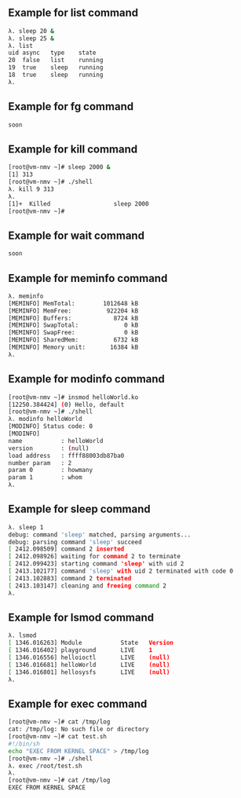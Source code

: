 ## Example for list command

```sh
λ. sleep 20 &
λ. sleep 25 &
λ. list
uid	async	type	state
20	false	list	running
19	true	sleep	running
18	true	sleep	running
λ. 
```

## Example for fg command

```sh
soon
```


## Example for kill command

```sh
[root@vm-nmv ~]# sleep 2000 &
[1] 313
[root@vm-nmv ~]# ./shell
λ. kill 9 313
λ.
[1]+  Killed                  sleep 2000
[root@vm-nmv ~]#
```

## Example for wait command

```sh
soon
```


## Example for meminfo command

```sh
λ. meminfo
[MEMINFO] MemTotal:        1012648 kB
[MEMINFO] MemFree:          922204 kB
[MEMINFO] Buffers:            8724 kB
[MEMINFO] SwapTotal:             0 kB
[MEMINFO] SwapFree:              0 kB
[MEMINFO] SharedMem:          6732 kB
[MEMINFO] Memory unit:       16384 kB
λ.
```

## Example for modinfo command

```sh
[root@vm-nmv ~]# insmod helloWorld.ko
[12250.384424] (0) Hello, default
[root@vm-nmv ~]# ./shell
λ. modinfo helloWorld
[MODINFO] Status code: 0
[MODINFO]
name           : helloWorld
version        : (null)
load address   : ffff88003db87ba0
number param   : 2
param 0        : howmany
param 1        : whom
λ.
```

## Example for sleep command

```sh
λ. sleep 1
debug: command 'sleep' matched, parsing arguments...
debug: parsing command 'sleep' succeed
[ 2412.098509] command 2 inserted
[ 2412.098926] waiting for command 2 to terminate
[ 2412.099423] starting command 'sleep' with uid 2
[ 2413.102177] command 'sleep' with uid 2 terminated with code 0
[ 2413.102883] command 2 terminated
[ 2413.103147] cleaning and freeing command 2
λ. 
```

## Example for lsmod command

```sh
λ. lsmod
[ 1346.016263] Module           State   Version
[ 1346.016402] playground       LIVE    1
[ 1346.016556] helloioctl       LIVE    (null)
[ 1346.016681] helloWorld       LIVE    (null)
[ 1346.016801] hellosysfs       LIVE    (null)
λ.
```

## Example for exec command

```sh
[root@vm-nmv ~]# cat /tmp/log
cat: /tmp/log: No such file or directory
[root@vm-nmv ~]# cat test.sh
#!/bin/sh
echo "EXEC FROM KERNEL SPACE" > /tmp/log
[root@vm-nmv ~]# ./shell
λ. exec /root/test.sh
λ.
[root@vm-nmv ~]# cat /tmp/log
EXEC FROM KERNEL SPACE
```
